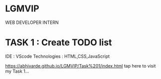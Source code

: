 # LGMVIP

WEB DEVELOPER INTERN

# TASK 1 : Create TODO list

IDE : VScode
Technologies : HTML,CSS,JavaScript

https://abhivarde.github.io/LGMVIP/Task%201/index.html tap here to visit my Task 1...

